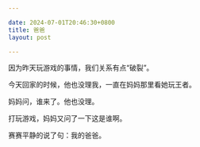 ```yaml
---

date: 2024-07-01T20:46:30+0800
title: 爸爸
layout: post

---
```


因为昨天玩游戏的事情，我们关系有点“破裂”。

今天回家的时候，他也没理我，一直在妈妈那里看她玩王者。

妈妈问，谁来了。他也没理。

打玩游戏，妈妈又问了一下这是谁啊。

赛赛平静的说了句：我的爸爸。
